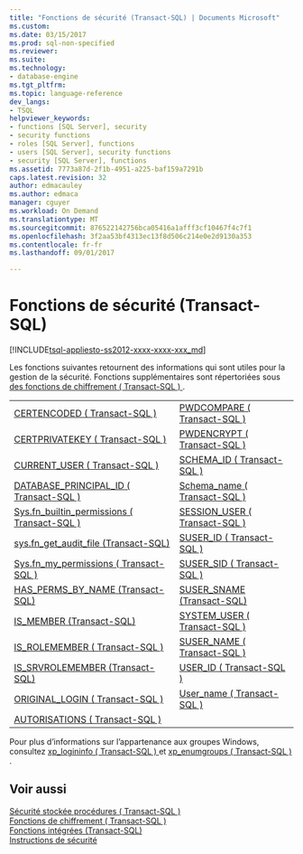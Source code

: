 ```yaml
---
title: "Fonctions de sécurité (Transact-SQL) | Documents Microsoft"
ms.custom: 
ms.date: 03/15/2017
ms.prod: sql-non-specified
ms.reviewer: 
ms.suite: 
ms.technology:
- database-engine
ms.tgt_pltfrm: 
ms.topic: language-reference
dev_langs:
- TSQL
helpviewer_keywords:
- functions [SQL Server], security
- security functions
- roles [SQL Server], functions
- users [SQL Server], security functions
- security [SQL Server], functions
ms.assetid: 7773a87d-2f1b-4951-a225-baf159a7291b
caps.latest.revision: 32
author: edmacauley
ms.author: edmaca
manager: cguyer
ms.workload: On Demand
ms.translationtype: MT
ms.sourcegitcommit: 876522142756bca05416a1afff3cf10467f4c7f1
ms.openlocfilehash: 3f2aa53bf4313ec13f8d506c214e0e2d9130a353
ms.contentlocale: fr-fr
ms.lasthandoff: 09/01/2017

---
```

# <a name="security-functions-transact-sql"></a>Fonctions de sécurité (Transact-SQL)
[!INCLUDE[tsql-appliesto-ss2012-xxxx-xxxx-xxx_md](../../includes/tsql-appliesto-ss2012-xxxx-xxxx-xxx-md.md)]

  Les fonctions suivantes retournent des informations qui sont utiles pour la gestion de la sécurité. Fonctions supplémentaires sont répertoriées sous [des fonctions de chiffrement &#40; Transact-SQL &#41; ](../../t-sql/functions/cryptographic-functions-transact-sql.md).  
  
|||  
|-|-|  
|[CERTENCODED &#40; Transact-SQL &#41;](../../t-sql/functions/certencoded-transact-sql.md)|[PWDCOMPARE &#40; Transact-SQL &#41;](../../t-sql/functions/pwdcompare-transact-sql.md)|  
|[CERTPRIVATEKEY &#40; Transact-SQL &#41;](../../t-sql/functions/certprivatekey-transact-sql.md)|[PWDENCRYPT &#40; Transact-SQL &#41;](../../t-sql/functions/pwdencrypt-transact-sql.md)|  
|[CURRENT_USER &#40; Transact-SQL &#41;](../../t-sql/functions/current-user-transact-sql.md)|[SCHEMA_ID &#40; Transact-SQL &#41;](../../t-sql/functions/schema-id-transact-sql.md)|  
|[DATABASE_PRINCIPAL_ID &#40; Transact-SQL &#41;](../../t-sql/functions/database-principal-id-transact-sql.md)|[Schema_name &#40; Transact-SQL &#41;](../../t-sql/functions/schema-name-transact-sql.md)|  
|[Sys.fn_builtin_permissions &#40; Transact-SQL &#41;](../../relational-databases/system-functions/sys-fn-builtin-permissions-transact-sql.md)|[SESSION_USER &#40; Transact-SQL &#41;](../../t-sql/functions/session-user-transact-sql.md)|  
|[sys.fn_get_audit_file &#40;Transact-SQL&#41;](../../relational-databases/system-functions/sys-fn-get-audit-file-transact-sql.md)|[SUSER_ID &#40; Transact-SQL &#41;](../../t-sql/functions/suser-id-transact-sql.md)|  
|[Sys.fn_my_permissions &#40; Transact-SQL &#41;](../../relational-databases/system-functions/sys-fn-my-permissions-transact-sql.md)|[SUSER_SID &#40; Transact-SQL &#41;](../../t-sql/functions/suser-sid-transact-sql.md)|  
|[HAS_PERMS_BY_NAME &#40;Transact-SQL&#41;](../../t-sql/functions/has-perms-by-name-transact-sql.md)|[SUSER_SNAME &#40;Transact-SQL&#41;](../../t-sql/functions/suser-sname-transact-sql.md)|  
|[IS_MEMBER &#40;Transact-SQL&#41;](../../t-sql/functions/is-member-transact-sql.md)|[SYSTEM_USER &#40; Transact-SQL &#41;](../../t-sql/functions/system-user-transact-sql.md)|  
|[IS_ROLEMEMBER &#40; Transact-SQL &#41;](../../t-sql/functions/is-rolemember-transact-sql.md)|[SUSER_NAME &#40; Transact-SQL &#41;](../../t-sql/functions/suser-name-transact-sql.md)|  
|[IS_SRVROLEMEMBER &#40;Transact-SQL&#41;](../../t-sql/functions/is-srvrolemember-transact-sql.md)|[USER_ID &#40; Transact-SQL &#41;](../../t-sql/functions/user-id-transact-sql.md)|  
|[ORIGINAL_LOGIN &#40; Transact-SQL &#41;](../../t-sql/functions/original-login-transact-sql.md)|[User_name &#40; Transact-SQL &#41;](../../t-sql/functions/user-name-transact-sql.md)|  
|[AUTORISATIONS &#40; Transact-SQL &#41;](../../t-sql/functions/permissions-transact-sql.md)||  
  
 Pour plus d’informations sur l’appartenance aux groupes Windows, consultez [xp_logininfo &#40; Transact-SQL &#41; ](../../relational-databases/system-stored-procedures/xp-logininfo-transact-sql.md) et [xp_enumgroups &#40; Transact-SQL &#41; ](../../relational-databases/system-stored-procedures/xp-enumgroups-transact-sql.md).  
  
## <a name="see-also"></a>Voir aussi  
 [Sécurité stockée procédures &#40; Transact-SQL &#41;](../../relational-databases/system-stored-procedures/security-stored-procedures-transact-sql.md)   
 [Fonctions de chiffrement &#40; Transact-SQL &#41;](../../t-sql/functions/cryptographic-functions-transact-sql.md)   
 [Fonctions intégrées &#40;Transact-SQL&#41;](~/t-sql/functions/functions.md)   
 [Instructions de sécurité](http://msdn.microsoft.com/library/aebe2ec7-31bc-4697-a493-dcfcd0903a7b)  
  
  

